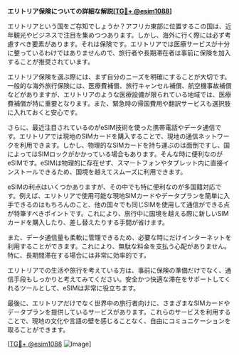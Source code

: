 **エリトリア保険についての詳細な解説[[TG💪+ @esim1088](https://t.me/s/esim1088)]**

エリトリアという国をご存知でしょうか？アフリカ東部に位置するこの国は、近年観光やビジネスで注目を集めつつあります。しかし、海外に行く際には必ず考慮すべき要素があります。それは保険です。エリトリアでは医療サービスが十分に整っているわけではありませんので、旅行者や長期滞在者は事前に保険を加入することが推奨されています。

エリトリア保険を選ぶ際には、まず自分のニーズを明確にすることが大切です。一般的な海外旅行保険には、医療費補償、旅行キャンセル補償、航空機事故補償などがありますが、エリトリアのような医療設備が限られている地域では、医療費補償が特に重要となります。また、緊急時の帰国費用や翻訳サービスも選択肢に入れておくと安心です。

さらに、最近注目されているのがeSIM技術を使った携帯電話やデータ通信です。エリトリアでは現地のSIMカードを購入することで、現地の通信ネットワークを利用できます。しかし、物理的なSIMカードを持ち運ぶのは面倒ですし、国によってはSIMロックがかかっている場合もあります。そんな時に便利なのがeSIMです。eSIMは物理的に存在せず、スマートフォンやタブレット内に直接インストールできるため、国境を越えてスムーズに利用できます。

eSIMの利点はいくつかありますが、その中でも特に便利なのが多国籍対応です。例えば、エリトリアで使用可能な現地SIMカードやデータプランを簡単に入手できるのはもちろんのこと、他の国々でも同じSIMを使用して通信ができる点が特筆すべきポイントです。これにより、旅行中に国境を越える際に新しいSIMカードを購入したり、差し替えたりする手間が省けます。

また、データ通信量も柔軟に管理できるため、必要な時にだけインターネットを利用することができます。これにより、無駄な料金を支払う心配がありません。特に、長期間滞在する場合には非常に効率的です。

エリトリアでの生活や旅行を考えている方は、事前に保険の準備だけでなく、通信手段もしっかりと考えてみてください。安全かつ快適な滞在をサポートしてくれるツールとして、eSIMは非常に役立ちます。

最後に、エリトリアだけでなく世界中の旅行者向けに、さまざまなSIMカードやデータプランを提供しているサービスがあります。これらのサービスを利用することで、現地の文化や言語の壁を感じることなく、自由にコミュニケーションを取ることができます。

[[TG💪+ @esim1088](https://t.me/s/esim1088) ![Image](https://i.postimg.cc/Y0z9fWf4/image.png)]